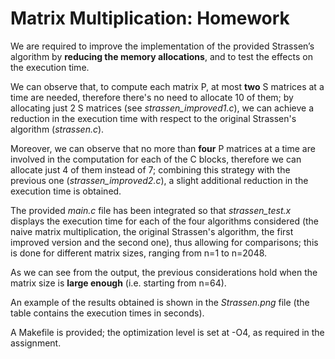 # Matrix Multiplication: Homework

We are required to improve the implementation of the provided Strassen’s algorithm by **reducing the memory allocations**, and to test the effects on the execution time.

We can observe that, to compute each matrix P, at most **two** S matrices at a time are needed, therefore there's no need to allocate 10 of them; by allocating just 2 S matrices (see *strassen_improved1.c*), we can achieve a reduction in the execution time with respect to the original Strassen's algorithm (*strassen.c*).

Moreover, we can observe that no more than **four** P matrices at a time are involved in the computation for each of the C blocks, therefore we can allocate just 4 of them instead of 7; combining this strategy with the previous one (*strassen_improved2.c*), a slight additional reduction in the execution time is obtained.

The provided *main.c* file has been integrated so that *strassen_test.x* displays the execution time for each of the four algorithms considered (the naive matrix multiplication, the original Strassen's algorithm, the first improved version and the second one), thus allowing for comparisons; this is done for different matrix sizes, ranging from n=1 to n=2048.

As we can see from the output, the previous considerations hold when the matrix size is **large enough** (i.e. starting from n=64).

An example of the results obtained is shown in the *Strassen.png* file (the table contains the execution times in seconds).



A Makefile is provided; the optimization level is set at -O4, as required in the assignment.

